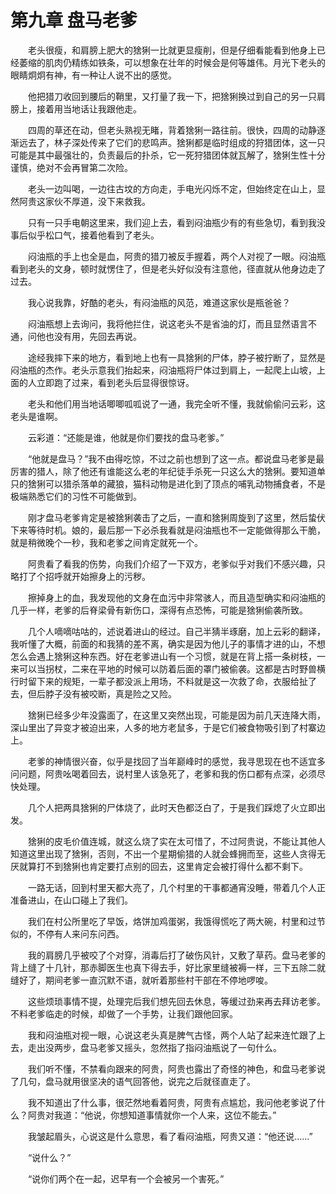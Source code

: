 # 第九章 盘马老爹


　　老头很瘦，和肩膀上肥大的猞猁一比就更显瘦削，但是仔细看能看到他身上已经萎缩的肌肉仍精练如铁条，可以想象在壮年的时候会是何等雄伟。月光下老头的眼睛炯炯有神，有一种让人说不出的感觉。

　　他把猎刀收回到腰后的鞘里，又打量了我一下，把猞猁换过到自己的另一只肩膀上，接着用当地话让我跟他走。

　　四周的草还在动，但老头熟视无睹，背着猞猁一路往前。很快，四周的动静逐渐远去了，林子深处传来了它们的悲鸣声。猞猁都是临时组成的狩猎团体，这一只可能是其中最强壮的，负责最后的扑杀，它一死狩猎团体就瓦解了，猞猁生性十分谨慎，绝对不会再冒第二次险。

　　老头一边叫喝，一边往古坟的方向走，手电光闪烁不定，但始终定在山上，显然阿贵这家伙不厚道，没下来救我。

　　只有一只手电朝这里来，我们迎上去，看到闷油瓶少有的有些急切，看到我没事后似乎松口气，接着他看到了老头。

　　闷油瓶的手上也全是血，阿贵的猎刀被反手握着，两个人对视了一眼。闷油瓶看到老头的文身，顿时就愣住了，但是老头好似没有注意他，径直就从他身边走了过去。

　　我心说我靠，好酷的老头，有闷油瓶的风范，难道这家伙是瓶爸爸？

　　闷油瓶想上去询问，我将他拦住，说这老头不是省油的灯，而且显然语言不通，问他也没有用，先回去再说。

　　途经我摔下来的地方，看到地上也有一具猞猁的尸体，脖子被拧断了，显然是闷油瓶的杰作。老头示意我们抬起来，闷油瓶将尸体过到肩上，一起爬上山坡，上面的人立即跑了过来，看到老头后显得很惊讶。

　　老头和他们用当地话唧唧呱呱说了一通，我完全听不懂，我就偷偷问云彩，这老头是谁啊。

　　云彩道：“还能是谁，他就是你们要找的盘马老爹。”

　　“他就是盘马？”我不由得吃惊，不过之前也想到了这一点。都说盘马老爹是最厉害的猎人，除了他还有谁能这么老的年纪徒手杀死一只这么大的猞猁。要知道单只的猞猁可以猎杀落单的藏狼，猫科动物是进化到了顶点的哺乳动物捕食者，不是极端熟悉它们的习性不可能做到。

　　刚才盘马老爹肯定是被猞猁袭击了之后，一直和猞猁周旋到了这里，然后蛰伏下来等待时机。娘的，最后那一下必杀我看就是闷油瓶也不一定能做得那么干脆，就是稍微晚个一秒，我和老爹之间肯定就死一个。

　　阿贵看了看我的伤势，向我们介绍了一下双方，老爹似乎对我们不感兴趣，只略打了个招呼就开始擦身上的污秽。

　　擦掉身上的血，我发现他的文身在血污中非常骇人，而且造型确实和闷油瓶的几乎一样，老爹的后脊梁骨有新伤口，深得有点恐怖，可能是猞猁偷袭所致。

　　几个人嘀嘀咕咕的，述说着进山的经过。自己半猜半琢磨，加上云彩的翻译，我听懂了大概，前面的和我猜的差不离，确实是因为他儿子的事情才进的山，不想怎么会遇上猞猁这种东西。好在老爹进山有一个习惯，就是在背上搭一条树枝，一来可以当拐杖，二来在平地的时候可以防着后面的罩门被偷袭。这都是古时野兽横行时留下来的规矩，一辈子都没派上用场，不料就是这一次救了命，衣服给扯了去，但后脖子没有被咬断，真是险之又险。

　　猞猁已经多少年没露面了，在这里又突然出现，可能是因为前几天连降大雨，深山里出了异变才被迫出来，人多的地方老鼠多，于是它们被食物吸引到了村寨边上。

　　老爹的神情很兴奋，似乎是找回了当年巅峰时的感觉，我寻思现在也不适宜多问问题，阿贵吆喝着回去，说村里人该急死了，老爹和我的伤口都有点深，必须尽快处理。

　　几个人把两具猞猁的尸体烧了，此时天色都泛白了，于是我们踩熄了火立即出发。

　　猞猁的皮毛价值连城，就这么烧了实在太可惜了，不过阿贵说，不能让其他人知道这里出现了猞猁，否则，不出一个星期偷猎的人就会蜂拥而至，这些人贪得无厌就算打不到猞猁也肯定要打点别的回去，这里肯定会被打得什么都不剩下。

　　一路无话，回到村里天都大亮了，几个村里的干事都通宵没睡，带着几个人正准备进山，在山口碰上了我们。

　　我们在村公所里吃了早饭，烙饼加鸡蛋粥，我饿得慌吃了两大碗，村里和过节似的，不停有人来问东问西。

　　我的肩膀几乎被咬了个对穿，消毒后打了破伤风针，又敷了草药。盘马老爹的背上缝了十几针，那赤脚医生也真下得去手，好比家里缝被褥一样，三下五除二就缝好了，期间老爹一直沉默不语，就听着那些村干部在不停地啰唆。

　　这些烦琐事情不提，处理完后我们想先回去休息，等缓过劲来再去拜访老爹。不料老爹临走的时候，却做了一个手势，让我们跟他回家。

　　我和闷油瓶对视一眼，心说这老头真是脾气古怪，两个人站了起来连忙跟了上去，走出没两步，盘马老爹又摇头，忽然指了指闷油瓶说了一句什么。

　　我们听不懂，不禁看向跟来的阿贵，阿贵也露出了奇怪的神色，和盘马老爹说了几句，盘马就用很坚决的语气回答他，说完之后就径直走了。

　　我不知道出了什么事，很茫然地看着阿贵，阿贵有点尴尬，我问他老爹说了什么？阿贵对我道：“他说，你想知道事情就你一个人来，这位不能去。”

　　我皱起眉头，心说这是什么意思，看了看闷油瓶，阿贵又道：“他还说……”

　　“说什么？”

　　“说你们两个在一起，迟早有一个会被另一个害死。” 

